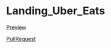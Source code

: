 # Landing_Uber_Eats

[Preview](https://vivychoksana.github.io/Landing_Uber_Eats/)

[PullRequest](https://github.com/VivychOksana/Landing_Uber_Eats/pull/1/files)